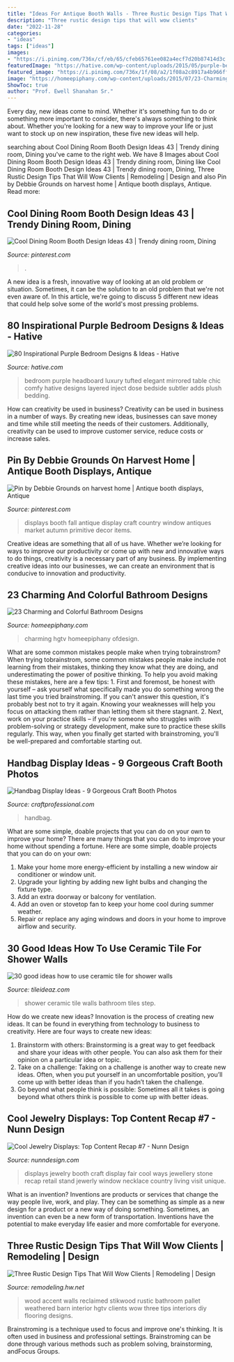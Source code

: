 ```yaml
---
title: "Ideas For Antique Booth Walls - Three Rustic Design Tips That Will Wow Clients"
description: "Three rustic design tips that will wow clients"
date: "2022-11-28"
categories:
- "ideas"
tags: ["ideas"]
images:
- "https://i.pinimg.com/736x/cf/eb/65/cfeb65761ee082a4ecf7d20b87414d3c.jpg"
featuredImage: "https://hative.com/wp-content/uploads/2015/05/purple-bedroom-ideas/30-purple-bedroom-ideas.jpg"
featured_image: "https://i.pinimg.com/736x/1f/08/a2/1f08a2c8917a4b966ffa3f08d27c2d9d.jpg"
image: "https://homeepiphany.com/wp-content/uploads/2015/07/23-Charming-and-Colorful-Bathroom-Designs-1-768x1024.jpg"
ShowToc: true
author: "Prof. Ewell Shanahan Sr."
---
```



Every day, new ideas come to mind. Whether it's something fun to do or something more important to consider, there's always something to think about. Whether you're looking for a new way to improve your life or just want to stock up on new inspiration, these five new ideas will help.

	

		
searching about Cool Dining Room Booth Design Ideas 43 | Trendy dining room, Dining you've came to the right web. We have 8 Images about Cool Dining Room Booth Design Ideas 43 | Trendy dining room, Dining like Cool Dining Room Booth Design Ideas 43 | Trendy dining room, Dining, Three Rustic Design Tips That Will Wow Clients | Remodeling | Design and also Pin by Debbie Grounds on harvest home | Antique booth displays, Antique. Read more:
		
    
## Cool Dining Room Booth Design Ideas 43 | Trendy Dining Room, Dining

<img loading=lazy src="https://i.pinimg.com/736x/cf/eb/65/cfeb65761ee082a4ecf7d20b87414d3c.jpg" onerror="this.onerror=null;this.src='https://tse1.mm.bing.net/th?id=OIP.nF2n8iBf-dm0dsHcxWEXHAHaIK&amp;pid=15.1';" alt="Cool Dining Room Booth Design Ideas 43 | Trendy dining room, Dining">

_Source: pinterest.com_

>. 

	

A new idea is a fresh, innovative way of looking at an old problem or situation. Sometimes, it can be the solution to an old problem that we're not even aware of. In this article, we're going to discuss 5 different new ideas that could help solve some of the world's most pressing problems.

    
## 80 Inspirational Purple Bedroom Designs &amp; Ideas - Hative

<img loading=lazy src="https://hative.com/wp-content/uploads/2015/05/purple-bedroom-ideas/30-purple-bedroom-ideas.jpg" onerror="this.onerror=null;this.src='https://tse2.mm.bing.net/th?id=OIP.VvUcoyRzQnvLJmfkBC1__gHaKr&amp;pid=15.1';" alt="80 Inspirational Purple Bedroom Designs &amp; Ideas - Hative">

_Source: hative.com_

>bedroom purple headboard luxury tufted elegant mirrored table chic comfy hative designs layered inject dose bedside subtler adds plush bedding. 

	

How can creativity be used in business?
Creativity can be used in business in a number of ways. By creating new ideas, businesses can save money and time while still meeting the needs of their customers. Additionally, creativity can be used to improve customer service, reduce costs or increase sales.

    
## Pin By Debbie Grounds On Harvest Home | Antique Booth Displays, Antique

<img loading=lazy src="https://i.pinimg.com/736x/1f/08/a2/1f08a2c8917a4b966ffa3f08d27c2d9d.jpg" onerror="this.onerror=null;this.src='https://tse1.mm.bing.net/th?id=OIP.l4CuM0DdMxXQZse3Pd8UDwHaJ5&amp;pid=15.1';" alt="Pin by Debbie Grounds on harvest home | Antique booth displays, Antique">

_Source: pinterest.com_

>displays booth fall antique display craft country window antiques market autumn primitive decor items. 

	

Creative ideas are something that all of us have. Whether we’re looking for ways to improve our productivity or come up with new and innovative ways to do things, creativity is a necessary part of any business. By implementing creative ideas into our businesses, we can create an environment that is conducive to innovation and productivity.

    
## 23 Charming And Colorful Bathroom Designs

<img loading=lazy src="https://homeepiphany.com/wp-content/uploads/2015/07/23-Charming-and-Colorful-Bathroom-Designs-1-768x1024.jpg" onerror="this.onerror=null;this.src='https://tse2.mm.bing.net/th?id=OIP.9eR8FuxyhtfVzhRh9hoCEQHaJ4&amp;pid=15.1';" alt="23 Charming and Colorful Bathroom Designs">

_Source: homeepiphany.com_

>charming hgtv homeepiphany ofdesign. 

	

What are some common mistakes people make when trying tobrainstrom?
When trying tobrainstrom, some common mistakes people make include not learning from their mistakes, thinking they know what they are doing, and underestimating the power of positive thinking. To help you avoid making these mistakes, here are a few tips: 1. First and foremost, be honest with yourself – ask yourself what specifically made you do something wrong the last time you tried brainstroming. If you can't answer this question, it's probably best not to try it again. Knowing your weaknesses will help you focus on attacking them rather than letting them sit there stagnant. 2. Next, work on your practice skills – if you're someone who struggles with problem-solving or strategy development, make sure to practice these skills regularly. This way, when you finally get started with brainstroming, you'll be well-prepared and comfortable starting out. 
    
## Handbag Display Ideas - 9 Gorgeous Craft Booth Photos

<img loading=lazy src="https://www.craftprofessional.com/images/handbag-display.jpg" onerror="this.onerror=null;this.src='https://tse2.mm.bing.net/th?id=OIP.HeiILWXg9jtE_Ns6-n9J5wHaLH&amp;pid=15.1';" alt="Handbag Display Ideas - 9 Gorgeous Craft Booth Photos">

_Source: craftprofessional.com_

>handbag. 

	

What are some simple, doable projects that you can do on your own to improve your home?
There are many things that you can do to improve your home without spending a fortune. Here are some simple, doable projects that you can do on your own:
1. Make your home more energy-efficient by installing a new window air conditioner or window unit.
2. Upgrade your lighting by adding new light bulbs and changing the fixture type.
3. Add an extra doorway or balcony for ventilation. 
4. Add an oven or stovetop fan to keep your home cool during summer weather. 
5. Repair or replace any aging windows and doors in your home to improve airflow and security.

    
## 30 Good Ideas How To Use Ceramic Tile For Shower Walls

<img loading=lazy src="http://www.tileideaz.com/wp-content/uploads/2015/08/1235.jpg" onerror="this.onerror=null;this.src='https://tse2.mm.bing.net/th?id=OIP.fJLL_SVfGrNAYiUyhb9f5wHaLG&amp;pid=15.1';" alt="30 good ideas how to use ceramic tile for shower walls">

_Source: tileideaz.com_

>shower ceramic tile walls bathroom tiles step. 

	

How do we create new ideas?
Innovation is the process of creating new ideas. It can be found in everything from technology to business to creativity. Here are four ways to create new ideas:

1. Brainstorm with others: Brainstorming is a great way to get feedback and share your ideas with other people. You can also ask them for their opinion on a particular idea or topic.
2. Take on a challenge: Taking on a challenge is another way to create new ideas. Often, when you put yourself in an uncomfortable position, you’ll come up with better ideas than if you hadn’t taken the challenge.
3. Go beyond what people think is possible: Sometimes all it takes is going beyond what others think is possible to come up with better ideas.

    
## Cool Jewelry Displays: Top Content Recap #7 - Nunn Design

<img loading=lazy src="http://www.nunndesign.com/wp-content/uploads/2017/08/IMG_9959-570.jpg" onerror="this.onerror=null;this.src='https://tse4.mm.bing.net/th?id=OIP.lNm6g-1CWNfolyXSCH-AjgHaLH&amp;pid=15.1';" alt="Cool Jewelry Displays: Top Content Recap #7 - Nunn Design">

_Source: nunndesign.com_

>displays jewelry booth craft display fair cool ways jewellery stone recap retail stand jewerly window necklace country living visit unique. 

	

What is an invention?
Inventions are products or services that change the way people live, work, and play. They can be something as simple as a new design for a product or a new way of doing something. Sometimes, an invention can even be a new form of transportation. Inventions have the potential to make everyday life easier and more comfortable for everyone.

    
## Three Rustic Design Tips That Will Wow Clients | Remodeling | Design

<img loading=lazy src="http://cdnassets.hw.net/54/01/d664d47442fd82db97bf2b86d3f1/stikwood-rww-bellainteriors2.jpg" onerror="this.onerror=null;this.src='https://tse1.mm.bing.net/th?id=OIP.9Qu4INJf_YlptJwy8XmuoQHaLG&amp;pid=15.1';" alt="Three Rustic Design Tips That Will Wow Clients | Remodeling | Design">

_Source: remodeling.hw.net_

>wood accent walls reclaimed stikwood rustic bathroom pallet weathered barn interior hgtv clients wow three tips interiors diy flooring designs. 

	

Brainstroming is a technique used to focus and improve one's thinking. It is often used in business and professional settings. Brainstroming can be done through various methods such as problem solving, brainstorming, andFocus Groups.


